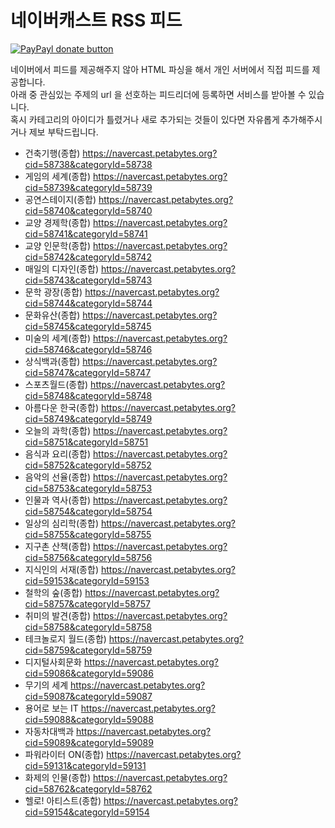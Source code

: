 네이버캐스트 RSS 피드
==============

[![PayPayl donate button](https://img.shields.io/badge/paypal-donate-yellow.svg)](https://www.paypal.com/cgi-bin/webscr?cmd=_donations&business=MGCVHFBUUMSN6&lc=KR&item_name=navercast%20rss%20feed&currency_code=USD&bn=PP%2dDonationsBF%3abtn_donateCC_LG%2egif%3aNonHosted "Donate once-off to this project using Paypal")

네이버에서 피드를 제공해주지 않아 HTML 파싱을 해서 개인 서버에서 직접 피드를 제공합니다.  
아래 중 관심있는 주제의 url 을 선호하는 피드리더에 등록하면 서비스를 받아볼 수 있습니다.  
혹시 카테고리의 아이디가 틀렸거나 새로 추가되는 것들이 있다면 자유롭게 추가해주시거나 제보 부탁드립니다.

* 건축기행(종합) https://navercast.petabytes.org?cid=58738&categoryId=58738
* 게임의 세계(종합) https://navercast.petabytes.org?cid=58739&categoryId=58739
* 공연스테이지(종합) https://navercast.petabytes.org?cid=58740&categoryId=58740
* 교양 경제학(종합) https://navercast.petabytes.org?cid=58741&categoryId=58741
* 교양 인문학(종합) https://navercast.petabytes.org?cid=58742&categoryId=58742
* 매일의 디자인(종합) https://navercast.petabytes.org?cid=58743&categoryId=58743
* 문학 광장(종합) https://navercast.petabytes.org?cid=58744&categoryId=58744
* 문화유산(종합) https://navercast.petabytes.org?cid=58745&categoryId=58745
* 미술의 세계(종합) https://navercast.petabytes.org?cid=58746&categoryId=58746
* 상식백과(종합) https://navercast.petabytes.org?cid=58747&categoryId=58747
* 스포츠월드(종합) https://navercast.petabytes.org?cid=58748&categoryId=58748
* 아름다운 한국(종합) https://navercast.petabytes.org?cid=58749&categoryId=58749
* 오늘의 과학(종합) https://navercast.petabytes.org?cid=58751&categoryId=58751
* 음식과 요리(종합) https://navercast.petabytes.org?cid=58752&categoryId=58752
* 음악의 선율(종합) https://navercast.petabytes.org?cid=58753&categoryId=58753
* 인물과 역사(종합) https://navercast.petabytes.org?cid=58754&categoryId=58754
* 일상의 심리학(종합) https://navercast.petabytes.org?cid=58755&categoryId=58755
* 지구촌 산책(종합) https://navercast.petabytes.org?cid=58756&categoryId=58756
* 지식인의 서재(종합) https://navercast.petabytes.org?cid=59153&categoryId=59153
* 철학의 숲(종합) https://navercast.petabytes.org?cid=58757&categoryId=58757
* 취미의 발견(종합) https://navercast.petabytes.org?cid=58758&categoryId=58758
* 테크놀로지 월드(종합) https://navercast.petabytes.org?cid=58759&categoryId=58759
 * 디지털사회문화 https://navercast.petabytes.org?cid=59086&categoryId=59086
 * 무기의 세계 https://navercast.petabytes.org?cid=59087&categoryId=59087
 * 용어로 보는 IT https://navercast.petabytes.org?cid=59088&categoryId=59088
 * 자동차대백과 https://navercast.petabytes.org?cid=59089&categoryId=59089
* 파워라이터 ON(종합) https://navercast.petabytes.org?cid=59131&categoryId=59131
* 화제의 인물(종합) https://navercast.petabytes.org?cid=58762&categoryId=58762
* 헬로! 아티스트(종합) https://navercast.petabytes.org?cid=59154&categoryId=59154